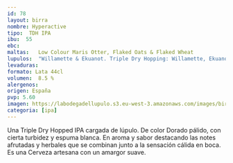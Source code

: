 ```yaml
--- 
id: 78
layout: birra
nombre: Hyperactive
tipo:  TDH IPA
ibu:  55
ebc:
maltas:   Low Colour Maris Otter, Flaked Oats & Flaked Wheat
lupulos:  "Willamette & Ekuanot. Triple Dry Hopping: Willamette, Ekuanot & Cryo Simcoe"
levaduras: 
formato: Lata 44cl
volumen:  8.5 %
alergenos: 
origen: España
pvp: 5.60
imagen: https://labodegadellupulo.s3.eu-west-3.amazonaws.com/images/birras/hyperactive.jpg
categoria: [ipa]
---
```

Una Triple Dry Hopped IPA cargada de lúpulo. De color Dorado pálido, con cierta turbidez y espuma blanca. En aroma y sabor destacando las notes afrutadas y herbales que se combinan junto a la sensación cálida en boca. Es una Cerveza artesana con un amargor suave.












